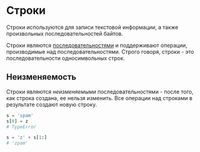 # Строки

Строки используются для записи текстовой информации, а также произвольных последовательностей байтов.

Строки являются [последовательностями](../SEQUENCES.md) и поддерживают операции, производимые над последовательностями. Строго говоря, строки - это последовательности односимвольных строк.

## Неизменяемость
Строки являются *неизменяемыми* последовательностями - после того, как строка создана, ее нельзя изменить. Все операции над строками в результате создают новую строку.

```python
s = 'spam'
s[0] = z
# TypeError

s = 'z' + s[1:]
# 'zpam'
```
